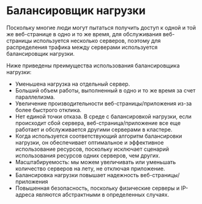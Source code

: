 # Балансировщик нагрузки

Поскольку многие люди могут пытаться получить доступ к одной и той же веб-странице в одно и то же время, для обслуживания веб-страницы используется несколько серверов, поэтому для распределения трафика между серверами используется балансировщик нагрузки.

Ниже приведены преимущества использования балансировщика нагрузки:

* Уменьшена нагрузка на отдельный сервер.
* Больший объем работы, выполненный в одно и то же время за счет параллелизма.
* Увеличение производительности веб-страницы/приложения из-за более быстрого отклика.
* Нет единой точки отказа. В среде с балансировкой нагрузки, если происходит сбой сервера, веб-страница/приложение все еще работает и обслуживается другими серверами в кластере.
* Когда используется соответствующий алгоритм балансировки нагрузки, он обеспечивает оптимальное и эффективное использование ресурсов, поскольку исключает сценарий использования ресурсов одних серверов, чем других.
* Масштабируемость: мы можем увеличивать или уменьшать количество серверов на лету, не отключая приложение.
* Балансировка нагрузки повышает надежность веб-страницы/приложения
* Повышенная безопасность, поскольку физические серверы и IP-адреса являются абстрактными в определенных случаях.
